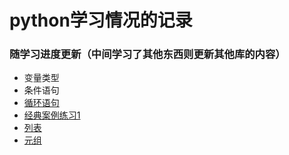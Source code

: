 # python学习情况的记录
### 随学习进度更新（中间学习了其他东西则更新其他库的内容）
* 变量类型
* 条件语句
* [循环语句](https://github.com/shorety6981/shorety-/blob/master/%E5%BE%AA%E7%8E%AF%E8%AF%AD%E5%8F%A5.md)
* [经典案例练习1](https://github.com/shorety6981/python-learning/blob/master/%E7%BB%8F%E5%85%B8%E6%A1%88%E4%BE%8B%E7%BB%83%E4%B9%A01.md)
* [列表]()
* [元组]()
